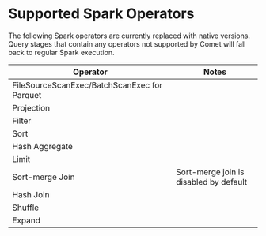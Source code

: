 <!---
  Licensed to the Apache Software Foundation (ASF) under one
  or more contributor license agreements.  See the NOTICE file
  distributed with this work for additional information
  regarding copyright ownership.  The ASF licenses this file
  to you under the Apache License, Version 2.0 (the
  "License"); you may not use this file except in compliance
  with the License.  You may obtain a copy of the License at

    http://www.apache.org/licenses/LICENSE-2.0

  Unless required by applicable law or agreed to in writing,
  software distributed under the License is distributed on an
  "AS IS" BASIS, WITHOUT WARRANTIES OR CONDITIONS OF ANY
  KIND, either express or implied.  See the License for the
  specific language governing permissions and limitations
  under the License.
-->

# Supported Spark Operators

The following Spark operators are currently replaced with native versions. Query stages that contain any operators
not supported by Comet will fall back to regular Spark execution.

| Operator                                     | Notes                                  |
| -------------------------------------------- | -------------------------------------- |
| FileSourceScanExec/BatchScanExec for Parquet |                                        |
| Projection                                   |                                        |
| Filter                                       |                                        |
| Sort                                         |                                        |
| Hash Aggregate                               |                                        |
| Limit                                        |                                        |
| Sort-merge Join                              | Sort-merge join is disabled by default |
| Hash Join                                    |                                        |
| Shuffle                                      |                                        |
| Expand                                       |                                        |
